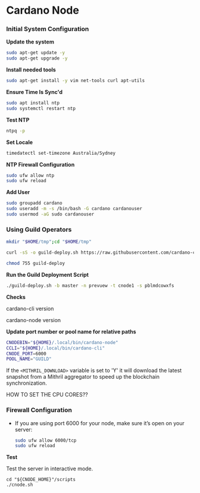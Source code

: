 # Cardano Node

### Initial System Configuration

**Update the system**

```bash
sudo apt-get update -y
sudo apt-get upgrade -y
```

**Install needed tools**

```bash
sudo apt-get install -y vim net-tools curl apt-utils
```
**Ensure Time Is Sync'd**

```bash
sudo apt install ntp
sudo systemctl restart ntp
```

**Test NTP**

```bash
ntpq -p
```

**Set Locale**
```bash
timedatectl set-timezone Australia/Sydney
```
**NTP Firewall Configuration**

```bash
sudo ufw allow ntp
sudo ufw reload
```

**Add User**
```bash
sudo groupadd cardano
sudo useradd -m -s /bin/bash -G cardano cardanouser
sudo usermod -aG sudo cardanouser
```

### Using Guild Operators

```bash
mkdir "$HOME/tmp";cd "$HOME/tmp"
```
```bash
curl -sS -o guild-deploy.sh https://raw.githubusercontent.com/cardano-community/guild-operators/master/scripts/cnode-helper-scripts/guild-deploy.sh
````
```bash
chmod 755 guild-deploy
```
**Run the Guild Deployment Script**

```bash
./guild-deploy.sh -b master -n prevuew -t cnode1 -s pblmdcowxfs
```

**Checks**

cardano-cli version

cardano-node version

**Update port number or pool name for relative paths**

```bash
CNODEBIN="${HOME}/.local/bin/cardano-node"
CCLI="${HOME}/.local/bin/cardano-cli"
CNODE_PORT=6000
POOL_NAME="GUILD"
```

 If the `<MITHRIL_DOWNLOAD>` variable is set to 'Y' it will download the latest snapshot from a Mithril aggregator to speed up the blockchain synchronization.

HOW TO SET THE CPU CORES??



### **Firewall Configuration**

- If you are using port  6000    for your node, make sure it’s open on your server:

  ```bash
  sudo ufw allow 6000/tcp
  sudo ufw reload
  ```

**Test**

Test the server in interactive mode.

```bashcd "${CNODE_HOME}"/scripts
cd "${CNODE_HOME}"/scripts
./cnode.sh
```
